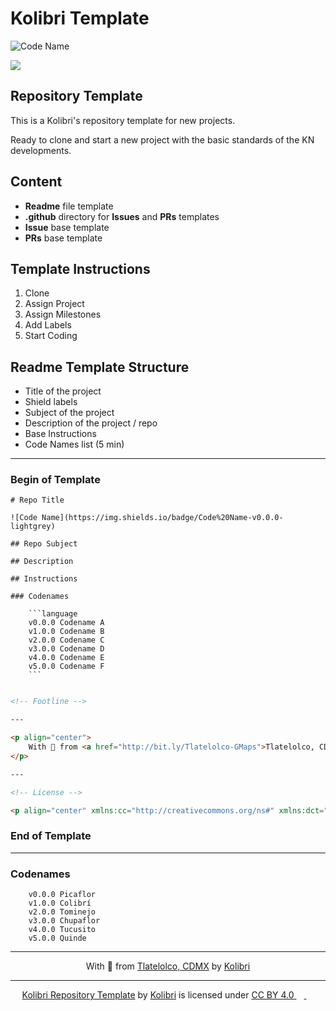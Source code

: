 # Kolibri Template

![Code Name](https://img.shields.io/badge/Colibri-v1.0.0-green)

<img src="https://kolibri-storage-github.s3.amazonaws.com/covers/readmes/cover-kolibri-template.png">

## Repository Template

This is a Kolibri's repository template for new projects. 

Ready to clone and start a new project with the basic standards of the KN developments.

## Content

* **Readme** file template
* **.github** directory for **Issues** and **PRs** templates
* **Issue** base template
* **PRs** base template

## Template Instructions

1. Clone
2. Assign Project
3. Assign Milestones
4. Add Labels
5. Start Coding

## Readme Template Structure

* Title of the project
* Shield labels
* Subject of the project
* Description of the project / repo
* Base Instructions
* Code Names list (5 min)

---

### Begin of Template

```plain
# Repo Title

![Code Name](https://img.shields.io/badge/Code%20Name-v0.0.0-lightgrey)

## Repo Subject

## Description

## Instructions

### Codenames

    ```language
    v0.0.0 Codename A
    v1.0.0 Codename B
    v2.0.0 Codename C
    v3.0.0 Codename D
    v4.0.0 Codename E
    v5.0.0 Codename F
    ```
```
```html

<!-- Footline -->

---

<p align="center">
    With 🖤 from <a href="http://bit.ly/Tlatelolco-GMaps">Tlatelolco, CDMX</a> by <a href="https://twitter.com/The_Kolibri">Kolibri</a>
</p>

---

<!-- License -->

<p align="center" xmlns:cc="http://creativecommons.org/ns#" xmlns:dct="http://purl.org/dc/terms/"><a property="dct:title" rel="cc:attributionURL" href="https://github.com/the-kolibri/kolibri-template">Kolibri Repository Template</a> by <a rel="cc:attributionURL dct:creator" property="cc:attributionName" href="https://twitter.com/The_Kolibri">Kolibri</a> is licensed under <a href="http://creativecommons.org/licenses/by/4.0/?ref=chooser-v1" target="_blank" rel="license noopener noreferrer" style="display:inline-block;">CC BY 4.0 <img width="12px" src="https://mirrors.creativecommons.org/presskit/icons/cc.svg?ref=chooser-v1"> <img width="12px" src="https://mirrors.creativecommons.org/presskit/icons/by.svg?ref=chooser-v1"></a></p>
```

### End of Template

---

### Codenames

```plain
    v0.0.0 Picaflor
    v1.0.0 Colibrí
    v2.0.0 Tominejo
    v3.0.0 Chupaflor
    v4.0.0 Tucusito
    v5.0.0 Quinde
```

---

<p align="center">
    With 🖤 from <a href="http://bit.ly/Tlatelolco-GMaps">Tlatelolco, CDMX</a> by <a href="https://twitter.com/The_Kolibri">Kolibri</a>
</p>

---

<p align="center" xmlns:cc="http://creativecommons.org/ns#" xmlns:dct="http://purl.org/dc/terms/"><a property="dct:title" rel="cc:attributionURL" href="https://github.com/the-kolibri/kolibri-template">Kolibri Repository Template</a> by <a rel="cc:attributionURL dct:creator" property="cc:attributionName" href="https://twitter.com/The_Kolibri">Kolibri</a> is licensed under <a href="http://creativecommons.org/licenses/by/4.0/?ref=chooser-v1" target="_blank" rel="license noopener noreferrer" style="display:inline-block;">CC BY 4.0 <img width="12px" src="https://mirrors.creativecommons.org/presskit/icons/cc.svg?ref=chooser-v1"> <img width="12px" src="https://mirrors.creativecommons.org/presskit/icons/by.svg?ref=chooser-v1"></a></p>
